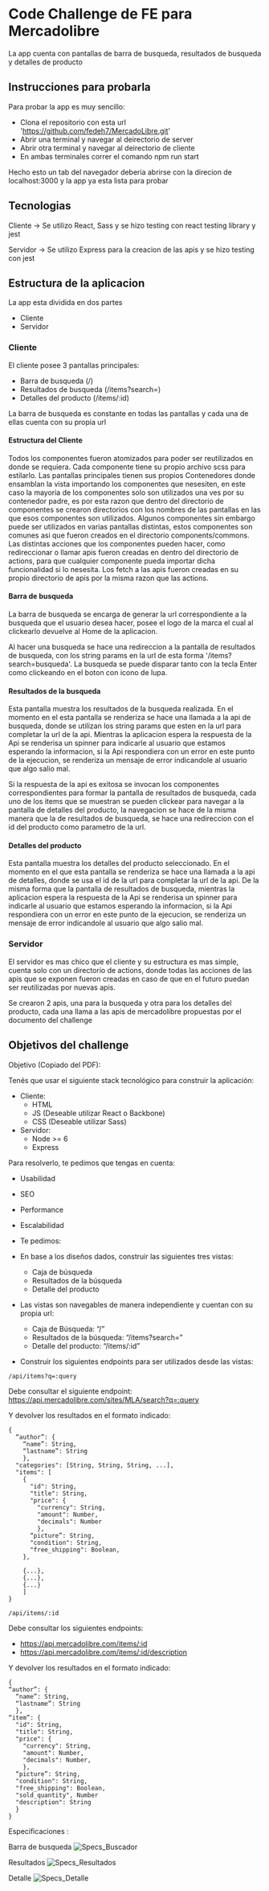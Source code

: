 # Code Challenge de FE para Mercadolibre

La app cuenta con pantallas de barra de busqueda, resultados de busqueda y detalles de producto

## Instrucciones para probarla

Para probar la app es muy sencillo:

-   Clona el repositorio con esta url 'https://github.com/fedeh7/MercadoLibre.git'
-   Abrir una terminal y navegar al deirectorio de server
-   Abrir otra terminal y navegar al deirectorio de cliente
-   En ambas terminales correr el comando npm run start

Hecho esto un tab del navegador deberia abrirse con la direcion de localhost:3000 y la app ya esta lista para probar

## Tecnologias

Cliente -> Se utilizo React, Sass y se hizo testing con react testing library y jest

Servidor -> Se utilizo Express para la creacion de las apis y se hizo testing con jest

## Estructura de la aplicacion

La app esta dividida en dos partes

-   Cliente
-   Servidor

### Cliente

El cliente posee 3 pantallas principales:

-   Barra de busqueda (/)
-   Resultados de busqueda (/items?search=)
-   Detalles del producto (/items/:id)

La barra de busqueda es constante en todas las pantallas y cada una de ellas cuenta con su propia url

#### Estructura del Cliente

Todos los componentes fueron atomizados para poder ser reutilizados en donde se requiera.
Cada componente tiene su propio archivo scss para estilarlo.
Las pantallas principales tienen sus propios Contenedores donde ensamblan la vista importando los componentes que nesesiten, en este caso la mayoria de los componentes solo son utilizados una ves por su contenedor padre, es por esta razon que dentro del directorio de componentes se crearon directorios con los nombres de las pantallas en las que esos componentes son utilizados.
Algunos componentes sin embargo puede ser utilizados en varias pantallas distintas, estos componentes son comunes asi que fueron creados en el directorio components/commons.
Las distintas acciones que los componentes pueden hacer, como redireccionar o llamar apis fueron creadas en dentro del directorio de actions, para que cualquier componente pueda importar dicha funcionalidad si lo nesesita.
Los fetch a las apis fueron creadas en su propio directorio de apis por la misma razon que las actions.

#### Barra de busqueda

La barra de busqueda se encarga de generar la url correspondiente a la busqueda que el usuario desea hacer, posee el logo de la marca el cual al clickearlo devuelve al Home de la aplicacion.

Al hacer una busqueda se hace una redireccion a la pantalla de resultados de busqueda, con los string params en la url de esta forma '/items?search=busqueda'.
La busqueda se puede disparar tanto con la tecla Enter como clickeando en el boton con icono de lupa.

#### Resultados de la busqueda

Esta pantalla muestra los resultados de la busqueda realizada.
En el momento en el esta pantalla se renderiza se hace una llamada a la api de busqueda, donde se utilizan los string params que esten en la url para completar la url de la api.
Mientras la aplicacion espera la respuesta de la Api se renderisa un spinner para indicarle al usuario que estamos esperando la informacion, si la Api respondiera con un error en este punto de la ejecucion, se renderiza un mensaje de error indicandole al usuario que algo salio mal.

Si la respuesta de la api es exitosa se invocan los componentes correspondientes para formar la pantalla de resultados de busqueda, cada uno de los items que se muestran se pueden clickear para navegar a la pantalla de detalles del producto, la navegacion se hace de la misma manera que la de resultados de busqueda, se hace una redireccion con el id del producto como parametro de la url.

#### Detalles del producto

Esta pantalla muestra los detalles del producto seleccionado.
En el momento en el que esta pantalla se renderiza se hace una llamada a la api de detalles, donde se usa el id de la url para completar la url de la api.
De la misma forma que la pantalla de resultados de busqueda, mientras la aplicacion espera la respuesta de la Api se renderisa un spinner para indicarle al usuario que estamos esperando la informacion, si la Api respondiera con un error en este punto de la ejecucion, se renderiza un mensaje de error indicandole al usuario que algo salio mal.

### Servidor

El servidor es mas chico que el cliente y su estructura es mas simple, cuenta solo con un directorio de actions, donde todas las acciones de las apis que se exponen fueron creadas en caso de que en el futuro puedan ser reutilizadas por nuevas apis.

Se crearon 2 apis, una para la busqueda y otra para los detalles del producto, cada una llama a las apis de mercadolibre propuestas por el documento del challenge

## Objetivos del challenge

Objetivo (Copiado del PDF):

Tenés que usar el siguiente stack tecnológico para construir la aplicación:

-   Cliente:
    -   HTML
    -   JS (Deseable utilizar React o Backbone)
    -   CSS (Deseable utilizar Sass)
-   Servidor:
    -   Node >= 6
    -   Express

Para resolverlo, te pedimos que tengas en cuenta:

-   Usabilidad
-   SEO
-   Performance
-   Escalabilidad
-   Te pedimos:
-   En base a los diseños dados, construir las siguientes tres vistas:
    -   Caja de búsqueda
    -   Resultados de la búsqueda
    -   Detalle del producto
-   Las vistas son navegables de manera independiente y cuentan con su propia url:

    -   Caja de Búsqueda: “/”
    -   Resultados de la búsqueda: “/items?search=”
    -   Detalle del producto: “/items/:id”

-   Construir los siguientes endpoints para ser utilizados desde las vistas:

```
/api/items?q=​:query

```

Debe consultar el siguiente endpoint: <https://api.mercadolibre.com/sites/MLA/search?q=:query>

Y devolver los resultados en el formato indicado:

```
{
  “author”: {
    “name”: String,
    “lastname”: String
    },
  "categories": [String, String, String, ...],
  "items": [
    {
      "id": String,
      "title": String,
      "price": {
        "currency": String,
        "amount": Number,
        "decimals": Number
        },
      “picture”: String,
      "condition": String,
      "free_shipping": Boolean,
    },

    {...},
    {...},
    {...}
    ]
}
```

```
/api/items/:id
```

Debe consultar los siguientes endpoints:

-   <https://api.mercadolibre.com/items/:id>
-   <https://api.mercadolibre.com/items/:id/description>

Y devolver los resultados en el formato indicado:

```
{
“author”: {
  “name”: String,
  “lastname”: String
  },
“item”: {
  "id": String,
  "title": String,
  "price": {
    "currency": String,
    "amount": Number,
    "decimals": Number,
    },
  “picture”: String,
  "condition": String,
  "free_shipping": Boolean,
  "sold_quantity", Number
  "description": String
  }
}
```

Especificaciones :

Barra de busqueda
![Specs_Buscador](https://user-images.githubusercontent.com/48955312/167502603-b579975d-c05f-4520-8005-f4a21c402616.png)

Resultados
![Specs_Resultados](https://user-images.githubusercontent.com/48955312/167502636-7e231d9c-a39b-4809-bb81-09c478d5a485.png)

Detalle
![Specs_Detalle](https://user-images.githubusercontent.com/48955312/167502626-efa12f15-08e3-4d92-9ac8-408e4c97a429.png)

